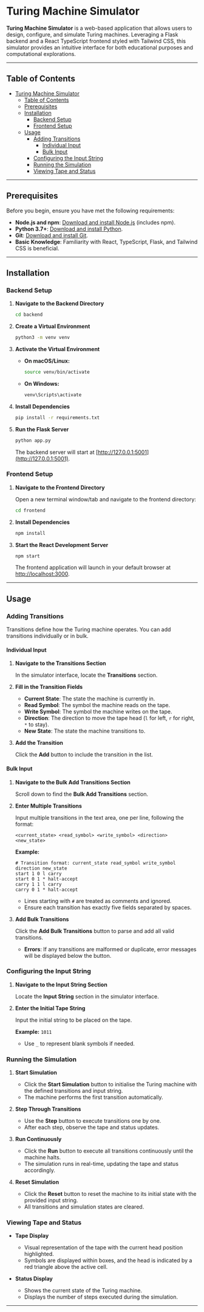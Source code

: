 # Turing Machine Simulator

**Turing Machine Simulator** is a web-based application that allows users to design, configure, and simulate Turing machines. Leveraging a Flask backend and a React TypeScript frontend styled with Tailwind CSS, this simulator provides an intuitive interface for both educational purposes and computational explorations.

---

## Table of Contents

- [Turing Machine Simulator](#turing-machine-simulator)
  - [Table of Contents](#table-of-contents)
  - [Prerequisites](#prerequisites)
  - [Installation](#installation)
    - [Backend Setup](#backend-setup)
    - [Frontend Setup](#frontend-setup)
  - [Usage](#usage)
    - [Adding Transitions](#adding-transitions)
      - [Individual Input](#individual-input)
      - [Bulk Input](#bulk-input)
    - [Configuring the Input String](#configuring-the-input-string)
    - [Running the Simulation](#running-the-simulation)
    - [Viewing Tape and Status](#viewing-tape-and-status)

---

## Prerequisites

Before you begin, ensure you have met the following requirements:

- **Node.js and npm**: [Download and install Node.js](https://nodejs.org/) (includes npm).
- **Python 3.7+**: [Download and install Python](https://www.python.org/downloads/).
- **Git**: [Download and install Git](https://git-scm.com/downloads).
- **Basic Knowledge**: Familiarity with React, TypeScript, Flask, and Tailwind CSS is beneficial.

---

## Installation

### Backend Setup

1. **Navigate to the Backend Directory**

    ```bash
    cd backend
    ```

2. **Create a Virtual Environment**

    ```bash
    python3 -m venv venv
    ```

3. **Activate the Virtual Environment**

    - **On macOS/Linux:**

        ```bash
        source venv/bin/activate
        ```

    - **On Windows:**

        ```bash
        venv\Scripts\activate
        ```

4. **Install Dependencies**

    ```bash
    pip install -r requirements.txt
    ```

5. **Run the Flask Server**

    ```bash
    python app.py
    ```

    The backend server will start at [http://127.0.0.1:5001](http://127.0.0.1:5001).

### Frontend Setup

1. **Navigate to the Frontend Directory**

    Open a new terminal window/tab and navigate to the frontend directory:

    ```bash
    cd frontend
    ```

2. **Install Dependencies**

    ```bash
    npm install
    ```

3. **Start the React Development Server**

    ```bash
    npm start
    ```

    The frontend application will launch in your default browser at [http://localhost:3000](http://localhost:3000).

---

## Usage

### Adding Transitions

Transitions define how the Turing machine operates. You can add transitions individually or in bulk.

#### Individual Input

1. **Navigate to the Transitions Section**

    In the simulator interface, locate the **Transitions** section.

2. **Fill in the Transition Fields**

    - **Current State**: The state the machine is currently in.
    - **Read Symbol**: The symbol the machine reads on the tape.
    - **Write Symbol**: The symbol the machine writes on the tape.
    - **Direction**: The direction to move the tape head (`l` for left, `r` for right, `*` to stay).
    - **New State**: The state the machine transitions to.

3. **Add the Transition**

    Click the **Add** button to include the transition in the list.

#### Bulk Input

1. **Navigate to the Bulk Add Transitions Section**

    Scroll down to find the **Bulk Add Transitions** section.

2. **Enter Multiple Transitions**

    Input multiple transitions in the text area, one per line, following the format:

    ```
    <current_state> <read_symbol> <write_symbol> <direction> <new_state>
    ```

    **Example:**

    ```
    # Transition format: current_state read_symbol write_symbol direction new_state
    start 1 0 l carry
    start 0 1 * halt-accept
    carry 1 1 l carry
    carry 0 1 * halt-accept
    ```

    - Lines starting with `#` are treated as comments and ignored.
    - Ensure each transition has exactly five fields separated by spaces.

3. **Add Bulk Transitions**

    Click the **Add Bulk Transitions** button to parse and add all valid transitions.

    - **Errors**: If any transitions are malformed or duplicate, error messages will be displayed below the button.

### Configuring the Input String

1. **Navigate to the Input String Section**

    Locate the **Input String** section in the simulator interface.

2. **Enter the Initial Tape String**

    Input the initial string to be placed on the tape.

    **Example:** `1011`

    - Use `_` to represent blank symbols if needed.

### Running the Simulation

1. **Start Simulation**

    - Click the **Start Simulation** button to initialise the Turing machine with the defined transitions and input string.
    - The machine performs the first transition automatically.

2. **Step Through Transitions**

    - Use the **Step** button to execute transitions one by one.
    - After each step, observe the tape and status updates.

3. **Run Continuously**

    - Click the **Run** button to execute all transitions continuously until the machine halts.
    - The simulation runs in real-time, updating the tape and status accordingly.

4. **Reset Simulation**

    - Click the **Reset** button to reset the machine to its initial state with the provided input string.
    - All transitions and simulation states are cleared.

### Viewing Tape and Status

- **Tape Display**

  - Visual representation of the tape with the current head position highlighted.
  - Symbols are displayed within boxes, and the head is indicated by a red triangle above the active cell.

- **Status Display**

  - Shows the current state of the Turing machine.
  - Displays the number of steps executed during the simulation.

---
